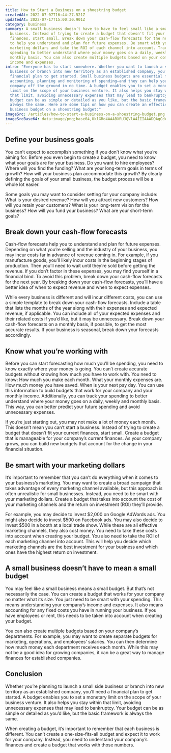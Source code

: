 ```yaml
---
title: How to Start a Business on a shoestring budget
createdAt: 2022-07-07T16:44:27.521Z
updatedAt: 2022-07-17T15:00:30.901Z
category: business
summary: A small business doesn’t have to have to feel small like a small
  business. Instead of trying to create a budget that doesn't fit your current
  finances, start small. Break down your cash-flow forecasts for the next year
  to help you understand and plan for future expenses. Be smart with your
  marketing dollars and take the ROI of each channel into account. Track your
  spending to better understand where your money goes on a daily, weekly and
  monthly basis. You can also create multiple budgets based on your company’s
  income and expenses.
intro: "Everyone has to start somewhere. Whether you want to launch a small side
  business or branch into new territory as an established company, you’ll need a
  financial plan to get started. Small business budgets are essential for
  accounting, planning and monitoring of spending—and they can help you get your
  company off the ground in no time. A budget enables you to set a monetary
  limit on the scope of your business venture. It also helps you stay within
  that limit, avoiding unnecessary expenses that may lead to bankruptcy. Your
  budget can be as simple or detailed as you like, but the basic framework is
  always the same. Here are some tips on how you can create an effective small
  business budget on a shoestring budget:"
imageSrc: /articles/how-to-start-a-business-on-a-shoestring-budget.png
imageSrcBase64: data:image/png;base64,UklGRo4AAABXRUJQVlA4IIIAAADQAgCdASoKAAoAAUAmJagCdEyAfqAK9a3ElS4AgOkAAP6UQNlmRpWdBIxOuaSIMrbZ8K3st/peZomWul8XzWjnP224wzXeCEPURfvJIyz8SeFQ3RGyD1e7v2xg6j/o7CqXJsxQei7ubXkNvrNM51amcT3P+7Hg5eumX4g2ZWgCKAAA
---
```


## Define your business goals

You can’t expect to accomplish something if you don’t know what you’re aiming for. Before you even begin to create a budget, you need to know what your goals are for your business. Do you want to hire employees? Where will you find the funding? What are your long-term goals in terms of growth? How will your business plan accommodate this growth? By clearly defining the goals of your small business, the budget process will be a whole lot easier.

Some goals you may want to consider setting for your company include: What is your desired revenue? How will you attract new customers? How will you retain your customers? What is your long-term vision for the business? How will you fund your business? What are your short-term goals?


## Break down your cash-flow forecasts

Cash-flow forecasts help you to understand and plan for future expenses. Depending on what you’re selling and the industry of your business, you may incur costs far in advance of revenue coming in. For example, if you manufacture goods, you’ll likely incur costs in the beginning stages of production. Then you’ll need to wait until they’re sold before getting the revenue. If you don’t factor in these expenses, you may find yourself in a financial bind. To avoid this problem, break down your cash-flow forecasts for the next year. By breaking down your cash-flow forecasts, you’ll have a better idea of when to expect revenue and when to expect expenses.

While every business is different and will incur different costs, you can use a simple template to break down your cash-flow forecasts. Include a table that lists the months of the year along with their expenses and expected revenue, if applicable. You can include all of your expected expenses and their related costs if you’d like, but it may be unnecessary. Break down your cash-flow forecasts on a monthly basis, if possible, to get the most accurate results. If your business is seasonal, break down your forecasts accordingly.


## Know what you’re working with

Before you can start forecasting how much you’ll be spending, you need to know exactly where your money is going. You can’t create accurate budgets without knowing how much you have to work with. You need to know: How much you make each month. What your monthly expenses are. How much money you have saved. When is your next pay day. You can use this information to build budgets that work for your company and your monthly income. Additionally, you can track your spending to better understand where your money goes on a daily, weekly and monthly basis. This way, you can better predict your future spending and avoid unnecessary expenses.

If you’re just starting out, you may not make a lot of money each month. This doesn’t mean you can’t start a business. Instead of trying to create a budget that doesn’t fit your current finances, start small. Create a budget that is manageable for your company’s current finances. As your company grows, you can build new budgets that account for the change in your financial situation.


## Be smart with your marketing dollars

It’s important to remember that you can’t do everything when it comes to your business’s marketing. You may want to create a broad campaign that takes advantage of every marketing channel available, but this approach is often unrealistic for small businesses. Instead, you need to be smart with your marketing dollars. Create a budget that takes into account the cost of your marketing channels and the return on investment (ROI) they’ll provide.

For example, you may decide to invest $2,000 on Google AdWords ads. You might also decide to invest $500 on Facebook ads. You may also decide to invest $500 in a booth at a local trade show. While these are all effective marketing channels, they also cost money. You need to take these costs into account when creating your budget. You also need to take the ROI of each marketing channel into account. This will help you decide which marketing channels are the best investment for your business and which ones have the highest return on investment.


## A small business doesn’t have to mean a small budget

You may feel like a small business means a small budget. But that’s not necessarily the case. You can create a budget that works for your company no matter what its size. You just need to be smart with your spending. This means understanding your company’s income and expenses. It also means accounting for any fixed costs you have in running your business. If you have employees or rent, this needs to be taken into account when creating your budget.

You can also create multiple budgets based on your company’s departments. For example, you may want to create separate budgets for marketing, operations, and employees’ salaries. You can then determine how much money each department receives each month. While this may not be a good idea for growing companies, it can be a great way to manage finances for established companies.


## Conclusion

Whether you’re planning to launch a small side business or branch into new territory as an established company, you’ll need a financial plan to get started. A budget enables you to set a monetary limit on the scope of your business venture. It also helps you stay within that limit, avoiding unnecessary expenses that may lead to bankruptcy. Your budget can be as simple or detailed as you’d like, but the basic framework is always the same.

When creating a budget, it’s important to remember that each business is different. You can’t create a one-size-fits-all budget and expect it to work for your company. Instead, you need to understand your company’s finances and create a budget that works with those numbers.
